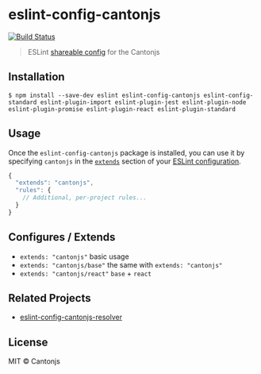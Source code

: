 # eslint-config-cantonjs

[![Build Status](https://travis-ci.org/cantonjs/eslint-config-cantonjs.svg?branch=master)](https://travis-ci.org/cantonjs/eslint-config-cantonjs)

> ESLint [shareable config](http://eslint.org/docs/developer-guide/shareable-configs.html) for the Cantonjs

## Installation

```
$ npm install --save-dev eslint eslint-config-cantonjs eslint-config-standard eslint-plugin-import eslint-plugin-jest eslint-plugin-node eslint-plugin-promise eslint-plugin-react eslint-plugin-standard
```

## Usage

Once the `eslint-config-cantonjs` package is installed, you can use it by specifying `cantonjs` in the [`extends`](http://eslint.org/docs/user-guide/configuring#extending-configuration-files) section of your [ESLint configuration](http://eslint.org/docs/user-guide/configuring).

```js
{
  "extends": "cantonjs",
  "rules": {
    // Additional, per-project rules...
  }
}
```

## Configures / Extends

* `extends: "cantonjs"` basic usage
* `extends: "cantonjs/base"` the same with `extends: "cantonjs"`
* `extends: "cantonjs/react"` `base` + `react`

## Related Projects

* [eslint-config-cantonjs-resolver](https://github.com/cantonjs/eslint-config-cantonjs-resolver)

## License

MIT © Cantonjs
